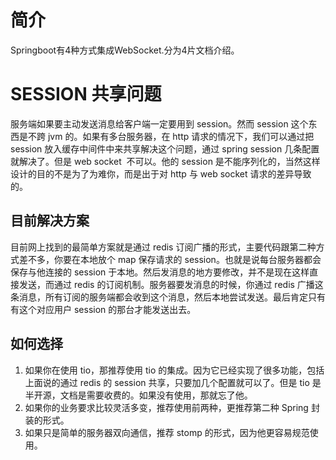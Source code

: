 # 简介
Springboot有4种方式集成WebSocket.分为4片文档介绍。

# SESSION 共享问题
服务端如果要主动发送消息给客户端一定要用到 session。然而 session 这个东西是不跨 jvm 的。如果有多台服务器，在 http 请求的情况下，我们可以通过把 session 放入缓存中间件中来共享解决这个问题，通过 spring session 几条配置就解决了。但是 web socket  不可以。他的 session 是不能序列化的，当然这样设计的目的不是为了为难你，而是出于对 http 与 web socket 请求的差异导致的。

## 目前解决方案
目前网上找到的最简单方案就是通过 redis 订阅广播的形式，主要代码跟第二种方式差不多，你要在本地放个 map 保存请求的 session。也就是说每台服务器都会保存与他连接的 session 于本地。然后发消息的地方要修改，并不是现在这样直接发送，而通过 redis 的订阅机制。服务器要发消息的时候，你通过 redis 广播这条消息，所有订阅的服务端都会收到这个消息，然后本地尝试发送。最后肯定只有有这个对应用户 session 的那台才能发送出去。



## 如何选择
1. 如果你在使用 tio，那推荐使用 tio 的集成。因为它已经实现了很多功能，包括上面说的通过 redis 的 session 共享，只要加几个配置就可以了。但是 tio 是半开源，文档是需要收费的。如果没有使用，那就忘了他。
2. 如果你的业务要求比较灵活多变，推荐使用前两种，更推荐第二种 Spring 封装的形式。
3. 如果只是简单的服务器双向通信，推荐 stomp 的形式，因为他更容易规范使用。



